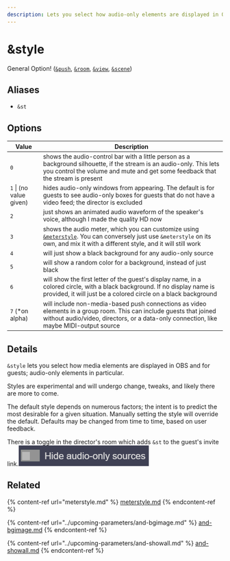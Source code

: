 ```yaml
---
description: Lets you select how audio-only elements are displayed in OBS and for guests
---
```


# \&style

General Option! ([`&push`](../../source-settings/push.md), [`&room`](../../general-settings/room.md), [`&view`](../view-parameters/view.md), [`&scene`](../view-parameters/scene.md))

## Aliases

* `&st`

## Options

| Value                   | Description                                                                                                                                                                                                   |
| ----------------------- | ------------------------------------------------------------------------------------------------------------------------------------------------------------------------------------------------------------- |
| `0`                     | shows the audio-control bar with a little person as a background silhouette, if the stream is an audio-only. This lets you control the volume and mute and get some feedback that the stream is present       |
| `1` \| (no value given) | hides audio-only windows from appearing. The default is for guests to see audio-only boxes for guests that do not have a video feed; the director is excluded                                                 |
| `2`                     | just shows an animated audio waveform of the speaker's voice, although I made the quality HD now                                                                                                              |
| `3`                     | shows the audio meter, which you can customize using [`&meterstyle`](meterstyle.md). You can conversely just use `&meterstyle` on its own, and mix it with a different style, and it will still work          |
| `4`                     | will just show a black background for any audio-only source                                                                                                                                                   |
| `5`                     | will show a random color for a background, instead of just black                                                                                                                                              |
| `6`                     | will show the first letter of the guest's display name, in a colored circle, with a black background. If no display name is provided, it will just be a colored circle on a black background                  |
| `7` (\*on alpha)        | will include non-media-based push connections as video elements in a group room. This can include guests that joined without audio/video, directors, or a data-only connection, like maybe MIDI-output source |

## Details

`&style` lets you select how media elements are displayed in OBS and for guests; audio-only elements in particular.

Styles are experimental and will undergo change, tweaks, and likely there are more to come.

The default style depends on numerous factors; the intent is to predict the most desirable for a given situation. Manually setting the style will override the default. Defaults may be changed from time to time, based on user feedback.

There is a toggle in the director's room which adds `&st` to the guest's invite link.![](<../../.gitbook/assets/image (123).png>)

## Related

{% content-ref url="meterstyle.md" %}
[meterstyle.md](meterstyle.md)
{% endcontent-ref %}

{% content-ref url="../upcoming-parameters/and-bgimage.md" %}
[and-bgimage.md](../upcoming-parameters/and-bgimage.md)
{% endcontent-ref %}

{% content-ref url="../upcoming-parameters/and-showall.md" %}
[and-showall.md](../upcoming-parameters/and-showall.md)
{% endcontent-ref %}
